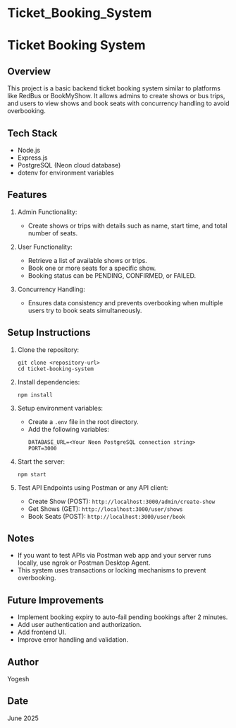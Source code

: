 # Ticket_Booking_System

Ticket Booking System
=====================

Overview
--------
This project is a basic backend ticket booking system similar to platforms like RedBus or BookMyShow. It allows admins to create shows or bus trips, and users to view shows and book seats with concurrency handling to avoid overbooking.

Tech Stack
----------
- Node.js
- Express.js
- PostgreSQL (Neon cloud database)
- dotenv for environment variables

Features
--------
1. Admin Functionality:
   - Create shows or trips with details such as name, start time, and total number of seats.

2. User Functionality:
   - Retrieve a list of available shows or trips.
   - Book one or more seats for a specific show.
   - Booking status can be PENDING, CONFIRMED, or FAILED.

3. Concurrency Handling:
   - Ensures data consistency and prevents overbooking when multiple users try to book seats simultaneously.

Setup Instructions
------------------
1. Clone the repository:
   ```
   git clone <repository-url>
   cd ticket-booking-system
   ```

2. Install dependencies:
   ```
   npm install
   ```

3. Setup environment variables:
   - Create a `.env` file in the root directory.
   - Add the following variables:
     ```
     DATABASE_URL=<Your Neon PostgreSQL connection string>
     PORT=3000
     ```

4. Start the server:
   ```
   npm start
   ```

5. Test API Endpoints using Postman or any API client:
   - Create Show (POST): `http://localhost:3000/admin/create-show`
   - Get Shows (GET): `http://localhost:3000/user/shows`
   - Book Seats (POST): `http://localhost:3000/user/book`

Notes
-----
- If you want to test APIs via Postman web app and your server runs locally, use ngrok or Postman Desktop Agent.
- This system uses transactions or locking mechanisms to prevent overbooking.

Future Improvements
-------------------
- Implement booking expiry to auto-fail pending bookings after 2 minutes.
- Add user authentication and authorization.
- Add frontend UI.
- Improve error handling and validation.

Author
------
Yogesh

Date
----
June 2025
